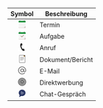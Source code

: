 <!-- markdownlint-disable-file MD041 -->
| Symbol | Beschreibung |
|:-:|---|
| ![Symbol](../../../../common/icons/appointment.png ) | Termin |
| ![Symbol](../../../../common/icons/appointment-task.png) | Aufgabe |
| ![Symbol](../../../../common/icons/phone.png) | Anruf |
| ![Symbol](../../../../common/icons/document.png) | Dokument/Bericht |
| ![Symbol](../../../../common/icons/pref-email.png) | E-Mail |
| ![Symbol](../../../../common/icons/singlecolour/mailings.png) | Direktwerbung |
| ![Symbol](../../../../common/icons/chat.png) | Chat-Gespräch |

